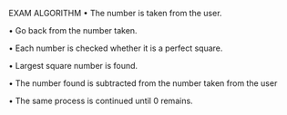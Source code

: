 EXAM ALGORITHM
•	The number is taken from the user.

•	Go back from the number taken.

•	Each number is checked whether it is a perfect square.

•	Largest square number is found.

•	The number found is subtracted from the number taken from the user

•	The same process is continued until 0 remains.
